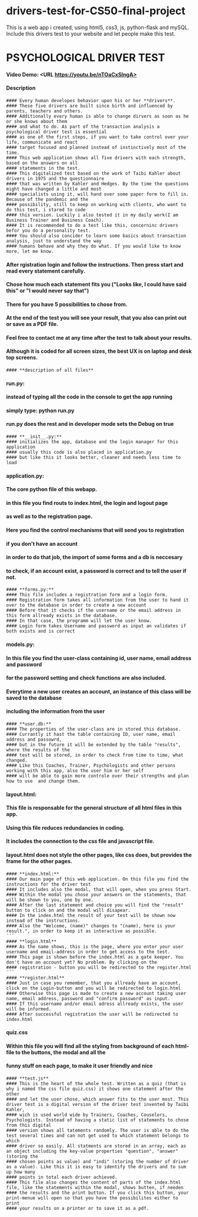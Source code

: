 # drivers-test-for-CS50-final-project
This is a web app i created, using html5, css3, js, python-flask and mySQL. Include this drivers test to your website and let people make this test.

# PSYCHOLOGICAL DRIVER TEST
#### Video Demo: <URL https://youtu.be/nTOaCxSlngA>
#### Description
```
#### Every human developes behavior upon his or her **drivers**.
#### These five drivers are built since birth and influenced by parents, teachers and others.
#### Additionally every human is able to change dirvers as soon as he or she knows about them
#### and what to do. As part of the transaction analysis a psychological driver test is essential
#### as one of the first steps, if you want to take control over your life, communicate and react
#### target focused and planned instead of instinctively most of the time.
#### This web application shows all five drivers with each strength, based on the answers on all
#### statements in the test.
#### This digitalized test based on the work of Taibi Kahler about drivers in 1975 and the questionnaire
#### that was written by Kahler and Hedges. By the time the questions might have changed a little and most
#### specialists using it, will hand over some paper form to fill in. Because of the pandemic and the 
#### possibility, still to keep on working with clients, who want to do this test, i stared to code
#### this version. Luckily i also tested it in my daily work(I am Business Trainer and Business Coach).
#### It is recommended to do a test like this, concerninc drivers befor you do a personality test.
#### You should also concider to learn some basics about transaction analysis, just to understand the way
#### humans behave and why they do what. If you would like to know more, let me know.
```
#### After rgistration login and follow the instructions. Then press start and read every statement carefully.
#### Chose how much each statement fits you ("Looks like, I could have said this" or "I would never say that")
#### There for you have 5 possibilities to chose from.
#### At the end of the test you will see your result, that you also can print out or save as a PDF file.
#### Feel free to contact me at any time after the test to talk about your results.
#### Although it is coded for all screen sizes, the best UX is on laptop and desk top screens.
```
#### **description of all files**
```
#### **run.py:**
#### instead of typing all the code in the console to get the app running
#### simply type: python run.py
#### run.py does the rest and in developer mode sets the Debug on true
```
#### **__init__.py:**
#### initializes the app, database and the login manager for this application
#### usually this code is also placed in application.py
#### but like this it looks better, cleaner and needs less time to load
```
#### **application.py:**
#### The core python file of this webapp.
#### in this file you find routs to index.html, the login and logout page
#### as well as to the registration page.
#### Here you find the control mechanisms that will send you to registration
#### if you don't have an account
#### in order to do that job, the import of some forms and a db is neccesary
#### to check, if an account exist, a password is correct and to tell the user if not.
```
#### **forms.py:**
#### This file includes a registration form and a login form.
#### Registration form takes all information from the user to hand it over to the database in order to create a new account
#### Before that it checks if the username or the email address in this form allready exists in the database.
#### In that case, the programm will let the user know.
#### Login form takes Username and password as input an validates if both exists and is correct
```
#### **models.py:**
#### In this file you find the user-class containing id, user name, email address and password
#### for the password setting and check functions are also included. 
#### Everytime a new user creates an account, an instance of this class will be saved to the database
#### including the information from the user
```
#### **user.db:**
#### The properties of the user-class are in stored this database.
#### Currantly it hast the table containing ID, user name, email address and passowrd,
#### but in the future it will be extended by the table "results", where the results of the
#### test will be stored, in order to check from time to time, what changed. 
#### Like this Coaches, Trainer, Psychologists and other persons working with this app, also the user him or her self
#### will be able to gain more controle over their strengths and plan how to use  and change them.
```
#### **layout.html:**
#### This file is responsable for the general structure of all html files in this app.
#### Using this file reduces redundancies in coding.
#### It includes the connection to the css file and javascript file.
#### layout.html does not style the other pages, like css does, but provides the frame for the other pages.
```
#### **index.html:**
#### Our main page of this web application. On this file you find the instructions for the driver test
#### It includes also the modal, that will open, when you press Start.
#### Within the modal you chose your answers on the statements, that will be shown to you, one by one.
#### After the last statement and choice you will find the "result" button to click on and the modal will disapear.
#### In the index.html the result of your test will be shown now instead of the instructions. 
#### Also the "Welcome, (name)" changes to "(name), here is your result.", in order to keep it as interactive as possible.
´´´
#### **login.html**
#### As the name shows, this is the page, where you enter your user username and email-address in order to get access to the test.
#### This page is shown before the index.html as a gate keeper. You don't have an account yet? No problem. By clicking on the
#### registration - button you will be redirected to the register.html
´´´
#### **register.html**
#### Just in case you remember, that you allready have an account, click on the Login-button and you will be redirected to login.html
#### Otherwise this page is made to create a new account taking user name, email address, password and "confirm password" as input.
#### If this username and/or email adress allready exists, the user will be informed.
#### After successful registration the user will be redirected to index.html
```
#### **quiz.css**
#### Within this file you will find all the styling from background of each html-file to the buttons, the modal and all the
#### funny stuff on each page, to make it user friendly and nice
```
#### **test.js**
#### This is the heart of the whole test. Written as a quiz (that is why i named the css file quiz.css) it shows one statement after the other
#### and let the user chose, which answer fits to the user most. This driver test is a digital version of the driver test invented by Taibi Kahler,
#### wich is used world wide by Trainers, Coaches, Couselors, Psychologists. Instead of having a static list of statements to chose from this digital 
#### version shows all tatements randomly. The user is able to do the test several times and can not get used to which statement belongs to which
#### driver so easily. All statments are stored in an array, each as an object including the key-value properties "question", "answer"(storing the
#### chosen points as value) and "indi" (storing the number of driver as a value). Like this it is easy to identify the drivers and to sum up how many
#### points in total each driver achieved.
#### This file also changes the content of parts of the index.html file, like the statements within the modal, shows butten, if needen
#### the results and the print button. If you click this button, your print-menue will open so that you have the possibilites either to print
#### your results on a printer or to save it as a pdf.
